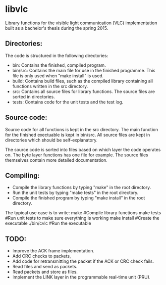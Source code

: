 # libvlc
Library functions for the visible light communication (VLC) implementation built as a bachelor's thesis during the spring 2015.

Directories:
--------------
The code is structured in the following directories:
- bin: Contains the finished, compiled program.
- bin/src: Contains the main file for use in the finished programme. This file is only used when "make install" is used.
- build: Contains build files, such as the compiled library containing all functions written in the src directory.
- src: Contains all source files for library functions. The source files are sorted in directories.
- tests: Contains code for the unit tests and the test log.

Source code:
--------------
Source code for all functions is kept in the src directory. The main function for the finished exectuable is kept in bin/src. All source files are kept in directories which should be self-explanatory.

The source code is sorted into files based on which layer the code operates on. The byte layer functions has one file for example. The source files themselves contain more detailed documentation.

Compiling:
--------------
- Compile the library functions by typing "make" in the root directory.
- Run the unit tests by typing "make tests" in the root directory.
- Compile the finished program by typing "make install" in the root directory.

The typical use case is to write:
make            #Compile library functions
make tests      #Run unit tests to make sure everything is working
make install    #Create the executable
./bin/cvlc      #Run the executable

TODO:
--------------
- Improve the ACK frame implementation.
- Add CRC checks to packets,
- Add code for retransmitting the packet if the ACK or CRC check fails.
- Read files and send as packets.
- Read packets and store as files.
- Implement the LINK layer in the programmable real-time unit (PRU).